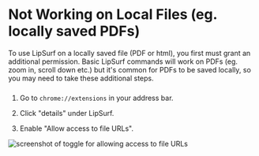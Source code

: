 # Not Working on Local Files (eg. locally saved PDFs)

To use LipSurf on a locally saved file (PDF or html), you first must grant an additional permission.
Basic LipSurf commands will work on PDFs (eg. <span class="voice-cmd">zoom in</span>, <span class="voice-cmd">scroll down</span> etc.) but it's common for PDFs to be saved
locally, so you may need to take these additional steps.

### 

1. Go to `chrome://extensions` in your address bar.

2. Click "details" under LipSurf.

3. Enable "Allow access to file URLs".

![screenshot of toggle for allowing access to file URLs](allow-access-to-file-urls.png)
